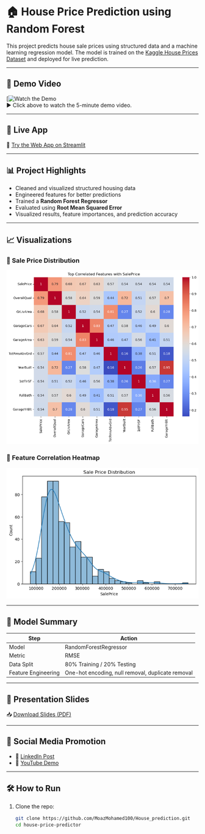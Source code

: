 # 🏠 House Price Prediction using Random Forest

This project predicts house sale prices using structured data and a machine learning regression model. The model is trained on the [Kaggle House Prices Dataset](https://www.kaggle.com/competitions/house-prices-advanced-regression-techniques/overview) and deployed for live prediction.

---

## 🎥 Demo Video

[![Watch the Demo](https://youtu.be/-nLNFz8xcP0)  
▶️ Click above to watch the 5-minute demo video.

---

## 🚀 Live App

🔗 [Try the Web App on Streamlit](https://houseprediction-id9cwetbowd8blausjihe8.streamlit.app)

---

## 📊 Project Highlights

- Cleaned and visualized structured housing data
- Engineered features for better predictions
- Trained a **Random Forest Regressor**
- Evaluated using **Root Mean Squared Error**
- Visualized results, feature importances, and prediction accuracy

---

## 📈 Visualizations

### 🔹 Sale Price Distribution
![Sale Price Distribution](output1.png)

### 🔹 Feature Correlation Heatmap
![Heatmap](output.png)

---

## 🧠 Model Summary

| Step                 | Action                      |
|----------------------|------------------------------|
| Model                | RandomForestRegressor        |
| Metric               | RMSE                         |
| Data Split           | 80% Training / 20% Testing   |
| Feature Engineering  | One-hot encoding, null removal, duplicate removal |

---

## 📄 Presentation Slides

📥 [Download Slides (PDF)](presentation/HousePricePrediction_Slides.pdf)

---

## 🔗 Social Media Promotion

- 🔹 [LinkedIn Post](https://www.linkedin.com/in/your-profile/)
- 🔹 [YouTube Demo](https://www.youtube.com/watch?v=YOUR_VIDEO_ID)
---

## 🛠 How to Run

1. Clone the repo:
   ```bash
   git clone https://github.com/MoazMohamed100/House_prediction.git
   cd house-price-predictor
